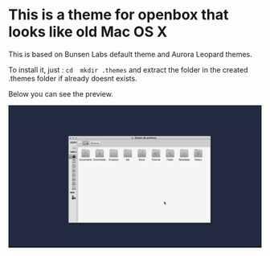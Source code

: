 # This is a theme for openbox that looks like old Mac OS X

This is based on Bunsen Labs default theme and Aurora Leopard themes.

To install it, just :
`
cd 
mkdir .themes
`
and extract the folder in the created .themes folder if already doesnt exists.

Below you can see the preview.

![Preview](screenshot.png)
